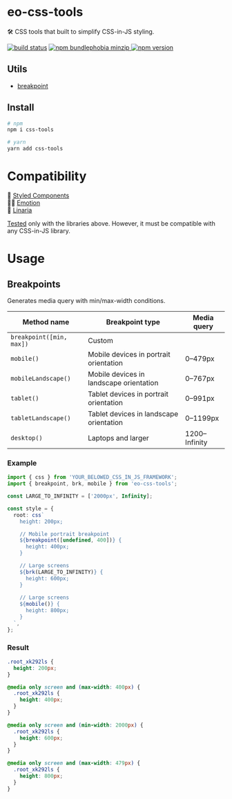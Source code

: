 # eo-css-tools

🛠 CSS tools that built to simplify CSS-in-JS styling.

[![build status](https://badgen.net/travis/ibitcy/eo-css-tools?icon=travis)](https://travis-ci.org/ibitcy/eo-css-tools)
[![npm bundlephobia minzip](https://badgen.net/bundlephobia/minzip/eo-css-tools@latest?icon=awesome)
![npm version](https://badgen.net/npm/v/eo-css-tools?icon=npm&color=blue)](https://www.npmjs.com/package/eo-css-tools)

## Utils

- [breakpoint](#breakpoint)

## Install

```bash
# npm
npm i css-tools

# yarn
yarn add css-tools
```

# Compatibility

💅 [Styled Components](https://styled-components.com)  
👩‍🎤 [Emotion](https://emotion.sh)  
🌸 [Linaria](https://linaria.now.sh)

[Tested](https://1eq9w.sse.codesandbox.io) only with the libraries above. However, it must be compatible with any CSS-in-JS library.

# Usage

## Breakpoints

Generates media query with min/max-width conditions.

| Method name               | Breakpoint type                         | Media query   |
|---------------------------|-----------------------------------------|---------------|
| `breakpoint([min, max])`  | Custom                                  |               |
| `mobile()`                | Mobile devices in portrait orientation  | 0–479px       |
| `mobileLandscape()`       | Mobile devices in landscape orientation | 0–767px       |
| `tablet()`                | Tablet devices in portrait orientation  | 0–991px       |
| `tabletLandscape()`       | Tablet devices in landscape orientation | 0–1199px      |
| `desktop()`               | Laptops and larger                      | 1200–Infinity |


### Example

```typescript
import { css } from 'YOUR_BELOWED_CSS_IN_JS_FRAMEWORK';
import { breakpoint, brk, mobile } from 'eo-css-tools';

const LARGE_TO_INFINITY = ['2000px', Infinity];

const style = {
  root: css`
    height: 200px;

    // Mobile portrait breakpoint
    ${breakpoint([undefined, 400])} {
      height: 400px;
    }

    // Large screens
    ${brk(LARGE_TO_INFINITY)} {
      height: 600px;
    }
    
    // Large screens
    ${mobile()} {
      height: 800px;
    }
  `,
};
```

### Result

```css
.root_xk292ls {
  height: 200px;
}

@media only screen and (max-width: 400px) {
  .root_xk292ls {
    height: 400px;
  }
}

@media only screen and (min-width: 2000px) {
  .root_xk292ls {
    height: 600px;
  }
}

@media only screen and (max-width: 479px) {
  .root_xk292ls {
    height: 800px;
  }
}
```
